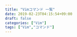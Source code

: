 ```yaml
---
title: "Vimコマンド 一覧"
date: 2019-02-23T04:15:54+09:00
draft: false
categories: ["Vim"]
tags: ["Vim","コマンド"]
---
```


